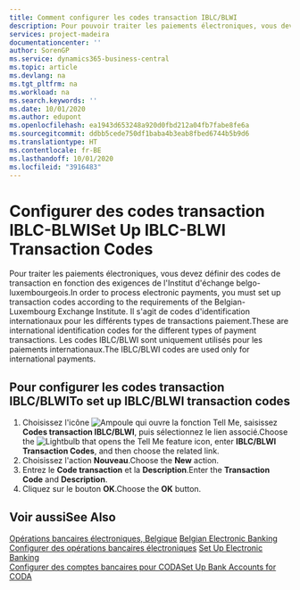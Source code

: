 ```yaml
---
title: Comment configurer les codes transaction IBLC/BLWI
description: Pour pouvoir traiter les paiements électroniques, vous devez configurer des codes transaction en fonction des exigences du Belgian-Luxembourg Exchange Institute.
services: project-madeira
documentationcenter: ''
author: SorenGP
ms.service: dynamics365-business-central
ms.topic: article
ms.devlang: na
ms.tgt_pltfrm: na
ms.workload: na
ms.search.keywords: ''
ms.date: 10/01/2020
ms.author: edupont
ms.openlocfilehash: ea1943d653248a920d0fbd212a04fb7fabe8fe6a
ms.sourcegitcommit: ddbb5cede750df1baba4b3eab8fbed6744b5b9d6
ms.translationtype: HT
ms.contentlocale: fr-BE
ms.lasthandoff: 10/01/2020
ms.locfileid: "3916483"
---
```

# <a name="set-up-iblc-blwi-transaction-codes"></a><span data-ttu-id="12c6e-103">Configurer des codes transaction IBLC-BLWI</span><span class="sxs-lookup"><span data-stu-id="12c6e-103">Set Up IBLC-BLWI Transaction Codes</span></span>
<span data-ttu-id="12c6e-104">Pour traiter les paiements électroniques, vous devez définir des codes de transaction en fonction des exigences de l'Institut d'échange belgo-luxembourgeois.</span><span class="sxs-lookup"><span data-stu-id="12c6e-104">In order to process electronic payments, you must set up transaction codes according to the requirements of the Belgian-Luxembourg Exchange Institute.</span></span> <span data-ttu-id="12c6e-105">Il s'agit de codes d'identification internationaux pour les différents types de transactions paiement.</span><span class="sxs-lookup"><span data-stu-id="12c6e-105">These are international identification codes for the different types of payment transactions.</span></span> <span data-ttu-id="12c6e-106">Les codes IBLC/BLWI sont uniquement utilisés pour les paiements internationaux.</span><span class="sxs-lookup"><span data-stu-id="12c6e-106">The IBLC/BLWI codes are used only for international payments.</span></span>  

## <a name="to-set-up-iblcblwi-transaction-codes"></a><span data-ttu-id="12c6e-107">Pour configurer les codes transaction IBLC/BLWI</span><span class="sxs-lookup"><span data-stu-id="12c6e-107">To set up IBLC/BLWI transaction codes</span></span>  

1.  <span data-ttu-id="12c6e-108">Choisissez l'icône ![Ampoule qui ouvre la fonction Tell Me](../../media/ui-search/search_small.png "Dites-moi ce que vous voulez faire"), saisissez **Codes transaction IBLC/BLWI**, puis sélectionnez le lien associé.</span><span class="sxs-lookup"><span data-stu-id="12c6e-108">Choose the ![Lightbulb that opens the Tell Me feature](../../media/ui-search/search_small.png "Tell me what you want to do") icon, enter **IBLC/BLWI Transaction Codes**, and then choose the related link.</span></span>  
2.  <span data-ttu-id="12c6e-109">Choisissez l'action **Nouveau**.</span><span class="sxs-lookup"><span data-stu-id="12c6e-109">Choose the **New** action.</span></span>  
3.  <span data-ttu-id="12c6e-110">Entrez le **Code transaction** et la **Description**.</span><span class="sxs-lookup"><span data-stu-id="12c6e-110">Enter the **Transaction Code** and **Description**.</span></span>  
4.  <span data-ttu-id="12c6e-111">Cliquez sur le bouton **OK**.</span><span class="sxs-lookup"><span data-stu-id="12c6e-111">Choose the **OK** button.</span></span>  

## <a name="see-also"></a><span data-ttu-id="12c6e-112">Voir aussi</span><span class="sxs-lookup"><span data-stu-id="12c6e-112">See Also</span></span>  
 <span data-ttu-id="12c6e-113">[Opérations bancaires électroniques, Belgique](belgian-electronic-banking.md) </span><span class="sxs-lookup"><span data-stu-id="12c6e-113">[Belgian Electronic Banking](belgian-electronic-banking.md) </span></span>  
 <span data-ttu-id="12c6e-114">[Configurer des opérations bancaires électroniques](how-to-set-up-electronic-banking.md) </span><span class="sxs-lookup"><span data-stu-id="12c6e-114">[Set Up Electronic Banking](how-to-set-up-electronic-banking.md) </span></span>  
 [<span data-ttu-id="12c6e-115">Configurer des comptes bancaires pour CODA</span><span class="sxs-lookup"><span data-stu-id="12c6e-115">Set Up Bank Accounts for CODA</span></span>](how-to-set-up-bank-accounts-for-coda.md)
